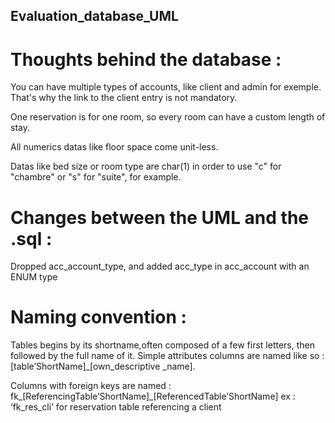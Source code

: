 ## Evaluation_database_UML

# Thoughts behind the database : 

You can have multiple types of accounts, like client and admin for exemple. That's why the link to the client entry is not mandatory. 

One reservation is for one room, so every room can have a custom length of stay.

All numerics datas like floor space come unit-less.

Datas like bed size or room type are char(1) in order to use "c" for "chambre" or "s" for "suite", for example. 


# Changes between the UML and the .sql : 

Dropped acc_account_type, and added acc_type in acc_account with an ENUM type

# Naming convention :

Tables begins by its shortname,often composed of a few first letters, then followed by the full name of it.
Simple attributes columns are named like so : [table’ShortName]_[own_descriptive _name].

Columns with foreign keys are named : fk_[ReferencingTable’ShortName]_[ReferencedTable’ShortName] 
ex : ‘fk_res_cli’ for reservation table referencing a client
